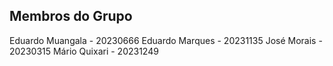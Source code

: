
## Membros do Grupo

Eduardo Muangala - 20230666
Eduardo Marques - 20231135
José Morais - 20230315
Mário Quixari - 20231249
